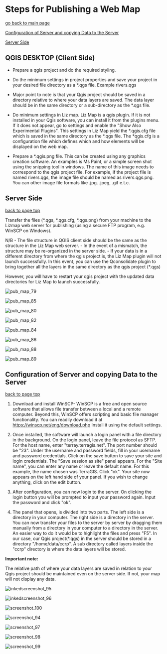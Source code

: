 # Steps for Publishing a Web Map

[go back to main page](README.md)

[Configuration of Server and copying Data to the Server](#configuration-of-server-and-copying-data-to-the-server)

[Server Side](#server-side)

## QGIS DESKTOP (Client Side)

- Prepare a qgis project and do the required styling.
- Do the minimum settings in project properties and save your project in your desired file directory as a *.qgs file. Example rivers.qgs
- Major point to note is that your Qgis project should be saved in a directory relative to where your data layers are saved. The data layer should be in the same directory or a sub-directory as the *.qgs file. 
- Do minimum settings in Liz map.
 Liz Map is a qgis plugin. If it is not installed in your Qgis software, you can install it from the plugins menu. If it does not appear, go to settings and enable the "Show Also Experimental Plugins".
 This settings in Liz Map yield the *.qgis.cfg file which is saved in the same directory as the *.qgs file.
 The *qgis.cfg is a configuration file which defines which and how elements will be displayed on the web map.
 
 - Prepare a *.qgis.png file. This can be created using any graphics creation software. An examples is Ms Paint, or a simple screen shot using the snipping tool in windows.
   The name of this image needs to correspond to the qgis project file. For example, if the project file is named rivers.qgs, the image file should be named as rivers.qgs.png.
   You can other image file formats like .jpg. .jpeg, .gif e.t.c.

## Server Side

[back to page top](#steps-for-publishing-a-web-map)

Transfer the files (*.qgs, *.qgs.cfg, *.qgs.png) from your machine to the Lizmap web server for publishing (using a secure FTP program, e.g. WinSCP on Windows).

N/B - The file structure in QGIS client side should be the same as the structure in the Liz Map web server. 
    - In the event of a mismatch, the structure may be re-organized in the server side.
    - If your data is in a different directory from where the qgis project is, the Liz Map plugin will not launch successfully. In this event, you can use the Qconsolidate plugin to bring together all the layers in the same directory as the qgis project (*.qgs)

However, you will have to restart your qgis project with the updated data directories for Liz Map to launch successfully.

![pub_map_79](images/pub_map_79.png)

![pub_map_85](images/pub_map_85.png)

![pub_map_80](images/pub_map_80.png)

![pub_map_82](images/pub_map_82.png)

![pub_map_84](images/pub_map_84.png)

![pub_map_86](images/pub_map_86.png)

![pub_map_88](images/pub_map_88.png)

![pub_map_89](images/pub_map_89.png)


## Configuration of Server and copying Data to the Server

[back to page top](#steps-for-publishing-a-web-map)

1. Download and install WinSCP- WinSCP is a free and open source software that allows file transfer between a local and a remote computer. Beyond this, WinSCP offers scripting and basic file manager functionality. 
   You can readily download it at https://winscp.net/eng/download.php
   Install it using the default settings.
   
2. Once installed, the software will launch a login panel with a file directory in the background. 
   On the login panel, leave the file protocol as SFTP. 
   For the host name, enter "terray.terragis.net".
   The port number should be "23".
   Under the username and password fields, fill in your username and password credentials.
   Click on the save button to save your site and login credentials. The "Save session as site" panel appears. For the "Site name", you can enter any name or leave the default name. For this example, the name chosen was TerraGIS. Click "ok". 
   Your site now appears on the left hand side of your panel. If you wish to change anything, click on the edit button.
   
3. After configuration, you can now login to the server. On clicking the login button you will be prompted to input your password again.
   Input the password and click "ok".

4. The panel that opens, is divided into two parts. The left side is a directory in your computer. The right side is a directory in the server.
   You can now transfer your files to the server by server by dragging them manually from a directory in your computer to a directory in the server. An easier way to do it would be to highlight the files and press "F5".
   In our case, our Qgis project(*.qgs) in the server should be stored in a directory "/home/data/ccrp". A sub directory called layers inside the "ccrp" directory is where the data layers will be stored.
   
__Important note:__

The relative path of where your data layers are saved in relation to your Qgis project should be maintained even on the server side. If not, your map will not display any data.

![inkedscreenshot_95](images/inkedscreenshot_95.jpg)

![inkedscreenshot_96](images/inkedscreenshot_96.jpg)

![screenshot_100](images/screenshot_100.png)

![screenshot_94](images/screenshot_94.png)

![screenshot_97](images/screenshot_97.png)

![screenshot_98](images/screenshot_98.png)

![screenshot_99](images/screenshot_99.png)


